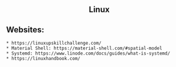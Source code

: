 <h2 align="center">Linux</h2>

## Websites:
	* https://linuxupskillchallenge.com/
	* Material Shell: https://material-shell.com/#spatial-model
	* Systemd: https://www.linode.com/docs/guides/what-is-systemd/
	* https://linuxhandbook.com/

